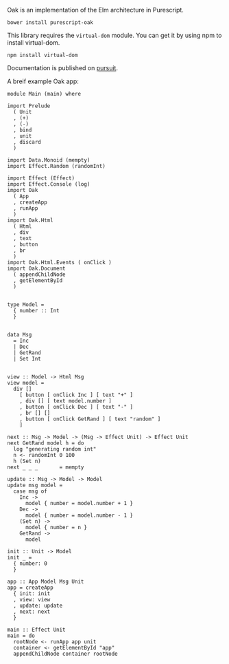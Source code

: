 Oak is an implementation of the Elm architecture in Purescript.

```
bower install purescript-oak
```

This library requires the `virtual-dom` module. You can get it by using npm to install virtual-dom.

```
npm install virtual-dom
```

Documentation is published on [pursuit](https://pursuit.purescript.org/packages/purescript-oak/).


A breif example Oak app:

```
module Main (main) where

import Prelude
  ( Unit
  , (+)
  , (-)
  , bind
  , unit
  , discard
  )

import Data.Monoid (mempty)
import Effect.Random (randomInt)

import Effect (Effect)
import Effect.Console (log)
import Oak
  ( App
  , createApp
  , runApp
  )
import Oak.Html
  ( Html
  , div
  , text
  , button
  , br
  )
import Oak.Html.Events ( onClick )
import Oak.Document
  ( appendChildNode
  , getElementById
  )


type Model =
  { number :: Int
  }


data Msg
  = Inc
  | Dec
  | GetRand
  | Set Int


view :: Model -> Html Msg
view model =
  div []
    [ button [ onClick Inc ] [ text "+" ]
    , div [] [ text model.number ]
    , button [ onClick Dec ] [ text "-" ]
    , br [] []
    , button [ onClick GetRand ] [ text "random" ]
    ]

next :: Msg -> Model -> (Msg -> Effect Unit) -> Effect Unit
next GetRand model h = do
  log "generating random int"
  n <- randomInt 0 100
  h (Set n)
next _ _ _       = mempty

update :: Msg -> Model -> Model
update msg model =
  case msg of
    Inc ->
      model { number = model.number + 1 }
    Dec ->
      model { number = model.number - 1 }
    (Set n) ->
      model { number = n }
    GetRand ->
      model

init :: Unit -> Model
init _ =
  { number: 0
  }

app :: App Model Msg Unit
app = createApp
  { init: init
  , view: view
  , update: update
  , next: next
  }

main :: Effect Unit
main = do
  rootNode <- runApp app unit
  container <- getElementById "app"
  appendChildNode container rootNode
```
